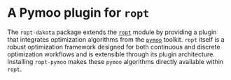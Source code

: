 # A Pymoo plugin for `ropt`

The `ropt-dakota` package extends the [`ropt`](https://tno-ropt.github.io/ropt/dev/)
module by providing a plugin that integrates optimization algorithms from the
[`pymoo`](https://pymoo.org/) toolkit.  `ropt` itself is a robust
optimization framework designed for both continuous and discrete optimization
workflows and is extensible through its plugin architecture. Installing
`ropt-pymoo` makes these `pymoo` algorithms directly available within `ropt`.

